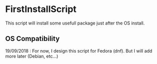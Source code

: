 # FirstInstallScript
This script will install some usefull package just after the OS install.

## OS Compatibility

19/09/2018 :
For now, I design this script for Fedora (dnf). But I will add more later (Debian, etc...) 


